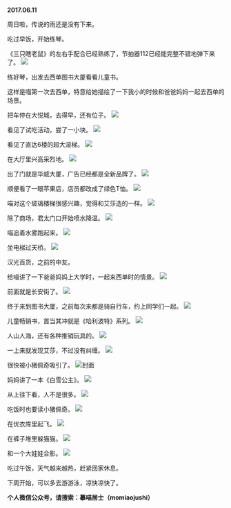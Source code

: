 
          
**2017.06.11**

周日啦，传说的雨还是没有下来。

吃过早饭，开始练琴。

《三只瞎老鼠》的左右手配合已经熟练了，节拍器112已经能完整不错地弹下来了。
![](http://imglf1.nosdn.127.net/img/MFQ2Sm5yMWhnYzl1WldyNm9sZHNEcjdpYjErNEpDeTQ2VUsrRFdmZ2FyUT0.jpg)


练好琴，出发去西单图书大厦看看儿童书。

这样是喵第一次去西单，特意给她描绘了一下我小的时候和爸爸妈妈一起去西单的场景。

把车停在大悦城，去得早，还有位子。
![](http://imglf.nosdn.127.net/img/Z3JUQjF0R001a2pVTW5GNW9zS3VZMGNhOEI4alN2S1A4R0ZrQWo1T0FUUT0.jpg)


看见了试吃活动，尝了一小块。
![](http://imglf2.nosdn.127.net/img/TExvSmF1TjkxZlR4Sjc5OUdCSVUrdldNclk3dzRMa0Ixd3lWK2xZQVlhaz0.jpg)


看见了直达6楼的超大滚梯。
![](http://imglf.nosdn.127.net/img/QnRRcG5Hb3JWc3kxUkVSNytPM3dJU1R4OEJTdFkwV1hTTWlSOTNMWVJrbz0.jpg)


在大厅里兴高采烈地。
![](http://imglf.nosdn.127.net/img/clJIRHhVQy95OGtSTXgrdjdXeW1HV1hsZ0tFejFNUHJYaklBK2xYUktZOD0.jpg)


出了门就是华威大厦，广告已经都是全新品牌了。
![](http://imglf.nosdn.127.net/img/VTV6QStSbWsrcFBkcjNaVi9pZnBuZmdUOHJvSDhKL3dqenAySGVmVzVWWT0.jpg)


顺便看了一眼苹果店，店员都改成了绿色T恤。
![](http://imglf1.nosdn.127.net/img/OW9yMkVob3hNYkxKVWlNNzlpY2FKMlk4RThCbGNWYWx4enZmclhDbzJFMD0.jpg)


喵对这个玻璃楼梯很感兴趣，觉得和艾莎造的一样。
![](http://imglf0.nosdn.127.net/img/S1hvUXp6ZDZGbUc1eDNqb1NGMGovV0dRSUxOUlNaR3FQcUEvSVZLLys2bz0.jpg)


除了商场，君太门口开始喷水降温。
![](http://imglf0.nosdn.127.net/img/SS9xUTBHWDZWQ1pCMjh1MzZSNFp1TVY2dStzTDZpd0hjaklrUDEwU0R2cz0.jpg)


喵追着水雾跑起来。
![](http://imglf1.nosdn.127.net/img/aGVmeFUwRE1UU1pYSkEzWU55VHhpeWJIL1pIUW0yeGhtYi9aNHpuWm9mdz0.jpg)


坐电梯过天桥。
![](http://imglf.nosdn.127.net/img/S3hValBVaWNLVms0aUhVOVdXNkQ1RFFsczhHVXIyY3dVT0pEUitRYytpND0.jpg)


汉光百货，之前的中友。

给喵讲了一下爸爸妈妈上大学时，一起来西单时的情景。
![](http://imglf2.nosdn.127.net/img/VTBQYWtJMCtTZk5rOWY2ZW1BbE00QzdKakRiSWhmcTgrWmhKQUh1VStIOD0.jpg)


前面就是长安街了。
![](http://imglf2.nosdn.127.net/img/clpuS0VENFR5T2E0M2k5QzNyMU1hUjdRZGxEdGNPbTcwVHRodVBmNGtWZz0.jpg)


终于来到图书大厦，之前每次来都是骑自行车，约上同学们一起。
![](http://imglf1.nosdn.127.net/img/QUFVNWViSTVSWmsrWmxTVTc3TzFaSkFqYUx2OEo5RWRBQnNMS1V1TkVhMD0.jpg)


儿童畅销书，首当其冲就是《哈利波特》系列。
![](http://imglf1.nosdn.127.net/img/SzdnNzZqVjR4a2dnV0NEMzdVZkp3YlNrVGViR25ZbkZ1blY4RFBsRCtXVT0.jpg)


人山人海，还有各种推销玩具的。
![](http://imglf.nosdn.127.net/img/RWxBSWJtL0hJVGQ4VjFmaHZaVTBPSkRBRVdPNmNXSWtnQ3RkQzNnK3UzTT0.jpg)


一上来就发现艾莎，不过没有纠缠。
![](http://imglf.nosdn.127.net/img/VHlrWHZnM2wrYVk4M1pveWNHYU52cEMzSjRWUy9XV01tZUw2cHZjYnp3OD0.jpg)


很快被小猪佩奇吸引了。
![](http://imglf0.nosdn.127.net/img/dzdPRlE2VlRxVnRHM1hBUGVYdU5xSStnMkFrNEtscUc4bnI2QVhCUjVzVT0.jpg)封面


妈妈讲了一本《白雪公主》。
![](http://imglf.nosdn.127.net/img/NnFLUVp1WlBidzFtNGFMai80VE5WT2xzM0tqOTZ5V3ZSTmxXVjBMSlJsbz0.jpg)


从上往下看，人不是很多。
![](http://imglf.nosdn.127.net/img/Tit3K1lnNnhneStpT0tFYmFlcENMb0MweHlrcGpNanlDUzRzMHZ0ckpZST0.jpg)


吃饭时也要读小猪佩奇。
![](http://imglf2.nosdn.127.net/img/VndBM0JxNjN3RjVHUDNIQU1GVVJDN1NpVGZwaWhqZ291ZHg3RnV3WGVnST0.jpg)


在优衣库里起飞。
![](http://imglf0.nosdn.127.net/img/S3hValBVaWNLVmxGRWdqQ1RiK3FxV3BzcDluV25yS2hFdU5qTkQyWlpMZz0.jpg)


在裤子堆里躲猫猫。
![](http://imglf2.nosdn.127.net/img/Znc0aTZHK2EwdGY5aElZR1NVUk1XUzNJZDVBMTJ3WlNCVHVqdnIzV3JqQT0.jpg)


和一个大娃娃合影。
![](http://imglf0.nosdn.127.net/img/S0kwa2w5NjFvOWNMVDlxUGpleWRXRmdOeHpRUTRUdm5OYTUweVJaaEFNZz0.jpg)


吃过午饭，天气越来越热，赶紧回家休息。

下周开始，可以多去游游泳，凉快凉快了。


**个人微信公众号，请搜索：摹喵居士（momiaojushi）**

        